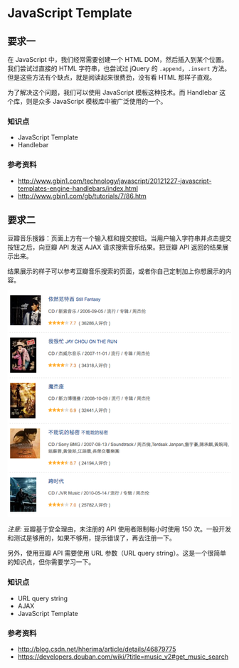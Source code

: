 # JavaScript Template

## 要求一

在 JavaScript 中，我们经常需要创建一个 HTML DOM，然后插入到某个位置。我们尝试过直接的 HTML 字符串，也尝试过 jQuery 的 `.append`，`.insert` 方法。但是这些方法有个缺点，就是阅读起来很费劲，没有看 HTML 那样子直观。

为了解决这个问题，我们可以使用 JavaScript 模板这种技术。而 Handlebar 这个库，则是众多 JavaScript 模板库中被广泛使用的一个。

### 知识点

- JavaScript Template
- Handlebar

### 参考资料

- http://www.gbin1.com/technology/javascript/20121227-javascript-templates-engine-handlebars/index.html
- http://www.gbin1.com/gb/tutorials/7/86.htm

## 要求二

豆瓣音乐搜器：页面上方有一个输入框和提交按钮。当用户输入字符串并点击提交按钮之后，向豆瓣 API 发送 AJAX 请求搜索音乐结果。把豆瓣 API 返回的结果展示出来。

结果展示的样子可以参考豆瓣音乐搜索的页面，或者你自己定制加上你想展示的内容。

![Douban Music Search](./douban-music-search.png)

*注意:* 豆瓣基于安全理由，未注册的 API 使用者限制每小时使用 150 次。一般开发和测试是够用的，如果不够用，提示错误了，再去注册一下。

另外，使用豆瓣 API 需要使用 URL 参数（URL query string）。这是一个很简单的知识点，但你需要学习一下。

### 知识点

- URL query string
- AJAX
- JavaScript Template

### 参考资料

- http://blog.csdn.net/hherima/article/details/46879775
- https://developers.douban.com/wiki/?title=music_v2#get_music_search
